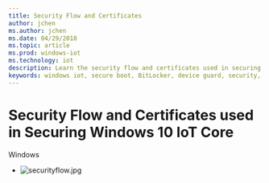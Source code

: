 ```yaml
---
title: Security Flow and Certificates
author: jchen
ms.author: jchen
ms.date: 04/29/2018
ms.topic: article
ms.prod: windows-iot
ms.technology: iot
description: Learn the security flow and certificates used in securing Windows 10 IoT Core
keywords: windows iot, secure boot, BitLocker, device guard, security, turnkey security
---
```


# Security Flow and Certificates used in Securing Windows 10 IoT Core

Windows 

- ![securityflow.jpg](../media/SecurityFlowAndCertificates/securityflow.jpg)
